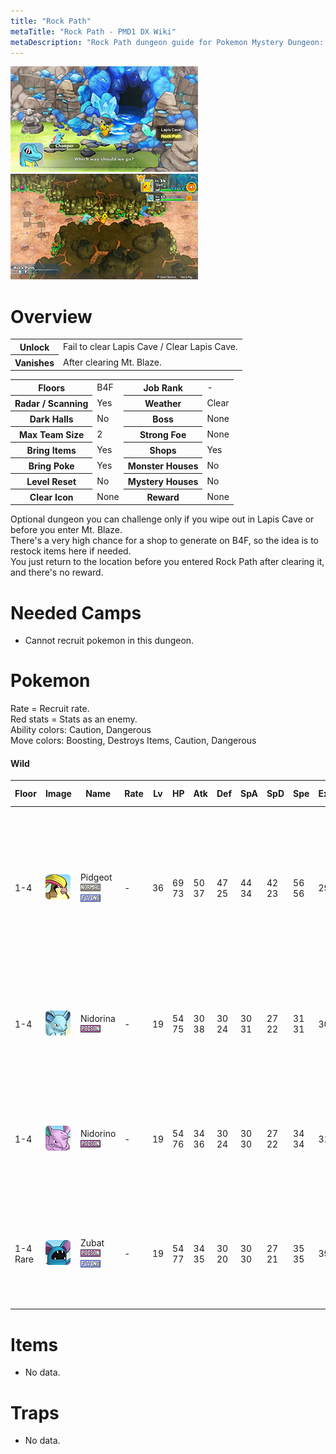```yaml
---
title: "Rock Path"
metaTitle: "Rock Path - PMD1 DX Wiki"
metaDescription: "Rock Path dungeon guide for Pokemon Mystery Dungeon: Rescue Team DX."
---
```


<div class="pageTopImage dungeonPageTopImage2">
  <img src="../images/areas/rock_path.jpg"/><img src="../images/areas/rock_path_2.jpg"/>
</div>

# Overview

<table class="dungeonOverview">
  <tr>
    <th>Unlock</th>
    <td class="highlightYellow">Fail to clear Lapis Cave / Clear Lapis Cave.</td>
  </tr>
  <tr>
    <th>Vanishes</th>
    <td class="highlightYellow">After clearing Mt. Blaze.</td>
  </tr>
</table>

<table class="dungeonTable">
  <tr>
    <th>Floors</th>
    <td>B4F</td>
    <th>Job Rank</th>
    <td>-</td>
  </tr>
  <tr>
    <th>Radar / Scanning</th>
    <td>Yes</td>
    <th>Weather</th>
    <td>Clear</td>
  </tr>
  <tr>
    <th>Dark Halls</th>
    <td>No</td>
    <th>Boss</th>
    <td>None</td>
  </tr>
  <tr>
    <th>Max Team Size</th>
    <td>2</td>
    <th>Strong Foe</th>
    <td>None</td>
  </tr>
  <tr>
    <th>Bring Items</th>
    <td>Yes</td>
    <th>Shops</th>
    <td>Yes</td>
  </tr>
  <tr>
    <th>Bring Poke</th>
    <td>Yes</td>
    <th>Monster Houses</th>
    <td>No</td>
  </tr>
  <tr>
    <th>Level Reset</th>
    <td>No</td>
    <th>Mystery Houses</th>
    <td>No</td>
  </tr>
  <tr>
    <th>Clear Icon</th>
    <td>None</td>
    <th>Reward</th>
    <td>None</td>
  </tr>
</table>

Optional dungeon you can challenge only if you wipe out in Lapis Cave or before you enter Mt. Blaze.<br/>There's a very high chance for a shop to generate on B4F, so the idea is to restock items here if needed.<br/>You just return to the location before you entered Rock Path after clearing it, and there's no reward.

# Needed Camps

- Cannot recruit pokemon in this dungeon.

# Pokemon

Rate = Recruit rate.<br/>Red stats = Stats as an enemy.<br/>Ability colors: <span class="highlightYellow">Caution</span>, <span class="highlightOrange">Dangerous</span><br/>Move colors: <span class="boost">Boosting</span>, <span class="item">Destroys Items</span>, <span class="caution">Caution</span>, <span class="extreme">Dangerous</span>

#### Wild

|Floor|Image|Name|Rate|Lv|HP|Atk|Def|SpA|SpD|Spe|Exp|Ability + Moves|
|-|-|-|-|-|-|-|-|-|-|-|-|-|
|1-4|![Pidgeot](../images/pokemon/018.png)|Pidgeot<br/>![Normal](../images/type/normal.gif) ![Flying](../images/type/flying.gif)|-|36|69<br/><span class="redText">73</span>|50<br/><span class="redText">37</span>|47<br/><span class="redText">25</span>|44<br/><span class="redText">34</span>|42<br/><span class="redText">23</span>|56<br/><span class="redText">56</span>|29|Keen Eye or Tangled Feet<br/>Hurricane / Sand Attack / Gust / Agility /<br/>Whirlwind / Twister / Feather Dance /<br/>Quick Attack / Tackle|
|1-4|![Nidorina](../images/pokemon/030.png)|Nidorina<br/>![Poison](../images/type/poison.gif)|-|19|54<br/><span class="redText">75</span>|30<br/><span class="redText">38</span>|30<br/><span class="redText">24</span>|30<br/><span class="redText">31</span>|27<br/><span class="redText">22</span>|31<br/><span class="redText">31</span>|30|Poison Point or Rivalry<br/>Poison Sting / Double Kick / Tail Whip /<br/>Scratch / Growl|
|1-4|![Nidorino](../images/pokemon/033.png)|Nidorino<br/>![Poison](../images/type/poison.gif)|-|19|54<br/><span class="redText">76</span>|34<br/><span class="redText">36</span>|30<br/><span class="redText">24</span>|30<br/><span class="redText">30</span>|27<br/><span class="redText">22</span>|34<br/><span class="redText">34</span>|31|Poison Point or Rivalry<br/>Peck / Focus Energy / Double Kick /<br/>Leer / Poison Sting|
|1-4<br/>Rare|![Zubat](../images/pokemon/041.png)|Zubat<br/>![Poison](../images/type/poison.gif) ![Flying](../images/type/flying.gif)|-|19|54<br/><span class="redText">77</span>|34<br/><span class="redText">35</span>|30<br/><span class="redText">20</span>|30<br/><span class="redText">30</span>|27<br/><span class="redText">21</span>|35<br/><span class="redText">35</span>|39|Inner Focus<br/>Absorb / Supersonic / Astonish / Bite /<br/>Wing Attack / Confuse Ray|

# Items

- No data.

# Traps

- No data.
